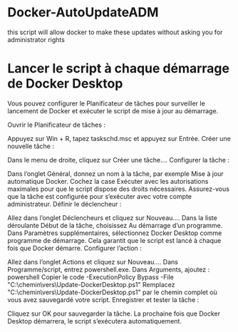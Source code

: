# Docker-AutoUpdateADM
this script will allow docker to make these updates without asking you for administrator rights

# Lancer le script à chaque démarrage de Docker Desktop
Vous pouvez configurer le Planificateur de tâches pour surveiller le lancement de Docker et exécuter le script de mise à jour au démarrage.

Ouvrir le Planificateur de tâches :

Appuyez sur Win + R, tapez taskschd.msc et appuyez sur Entrée.
Créer une nouvelle tâche :

Dans le menu de droite, cliquez sur Créer une tâche….
Configurer la tâche :

Dans l’onglet Général, donnez un nom à la tâche, par exemple Mise à jour automatique Docker.
Cochez la case Exécuter avec les autorisations maximales pour que le script dispose des droits nécessaires.
Assurez-vous que la tâche est configurée pour s’exécuter avec votre compte administrateur.
Définir le déclencheur :

Allez dans l’onglet Déclencheurs et cliquez sur Nouveau….
Dans la liste déroulante Début de la tâche, choisissez Au démarrage d’un programme.
Dans Paramètres supplémentaires, sélectionnez Docker Desktop comme programme de démarrage. Cela garantit que le script est lancé à chaque fois que Docker démarre.
Configurer l’action :

Allez dans l’onglet Actions et cliquez sur Nouveau….
Dans Programme/script, entrez powershell.exe.
Dans Arguments, ajoutez :
powershell
Copier le code
-ExecutionPolicy Bypass -File "C:\chemin\vers\Update-DockerDesktop.ps1"
Remplacez "C:\chemin\vers\Update-DockerDesktop.ps1" par le chemin complet où vous avez sauvegardé votre script.
Enregistrer et tester la tâche :

Cliquez sur OK pour sauvegarder la tâche.
La prochaine fois que Docker Desktop démarrera, le script s’exécutera automatiquement.
